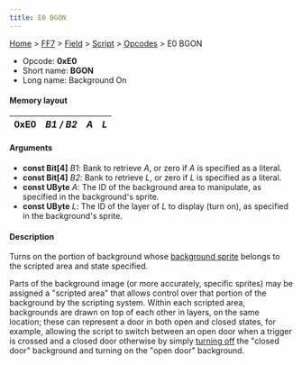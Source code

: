 ```yaml
---
title: E0 BGON
---
```


[Home](Main%20Page.md) > [FF7](FF7.md) > [Field](FF7/Field.md) > [Script](FF7/Field/Script.md) > [Opcodes](FF7/Field/Script/Opcodes.md) > E0 BGON

-   Opcode: **0xE0**
-   Short name: **BGON**
-   Long name: Background On

#### Memory layout

| 0xE0 | *B1 / B2* | *A* | *L* |
|------|-----------|-----|-----|

#### Arguments

-   **const Bit\[4\]** *B1*: Bank to retrieve *A*, or zero if *A* is
    specified as a literal.
-   **const Bit\[4\]** *B2*: Bank to retrieve *L*, or zero if *L* is
    specified as a literal.
-   **const UByte** *A*: The ID of the background area to manipulate, as
    specified in the background's sprite.
-   **const UByte** *L*: The ID of the layer of *L* to display (turn
    on), as specified in the background's sprite.

#### Description

Turns on the portion of background whose [background sprite][] belongs
to the scripted area and state specified.

Parts of the background image (or more accurately, specific sprites) may
be assigned a "scripted area" that allows control over that portion of
the background by the scripting system. Within each scripted area,
backgrounds are drawn on top of each other in layers, on the same
location; these can represent a door in both open and closed states, for
example, allowing the script to switch between an open door when a
trigger is crossed and a closed door otherwise by simply [turning off][]
the "closed door" background and turning on the "open door" background.

  [background sprite]: ../../../Sprite.md "wikilink"
  [turning off]: ../E1%20BGOFF.md "wikilink"
